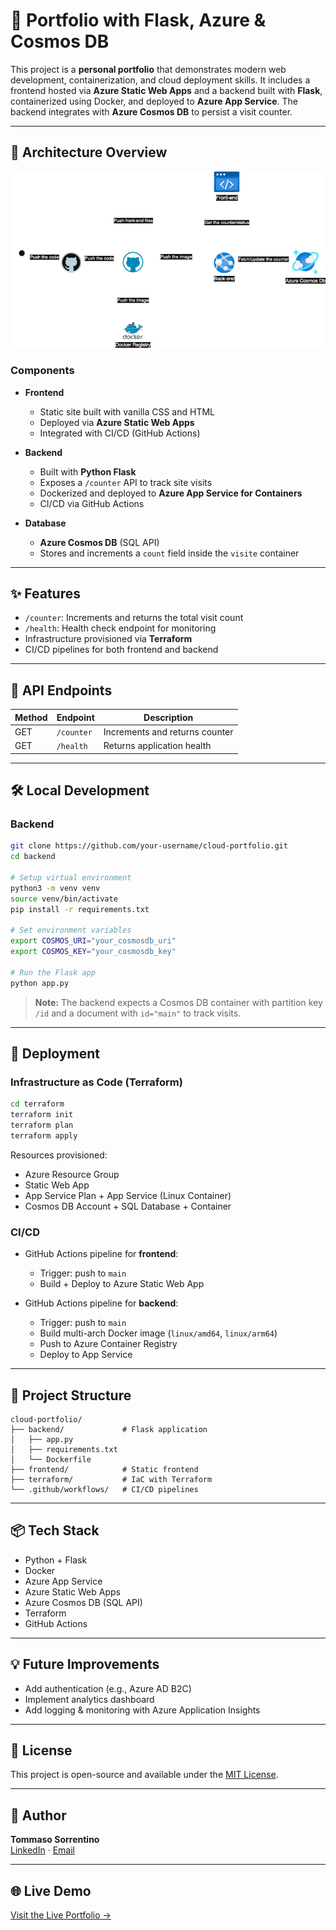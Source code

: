 # 🚀 Portfolio with Flask, Azure & Cosmos DB

This project is a **personal portfolio** that demonstrates modern web development, containerization, and cloud deployment skills. It includes a frontend hosted via **Azure Static Web Apps** and a backend built with **Flask**, containerized using Docker, and deployed to **Azure App Service**. The backend integrates with **Azure Cosmos DB** to persist a visit counter.

---

## 🧱 Architecture Overview

![Portfolio architecture](assets/portfolio_architecture.png)

### Components

- **Frontend**
  - Static site built with vanilla CSS and HTML
  - Deployed via **Azure Static Web Apps**
  - Integrated with CI/CD (GitHub Actions)

- **Backend**
  - Built with **Python Flask**
  - Exposes a `/counter` API to track site visits
  - Dockerized and deployed to **Azure App Service for Containers**
  - CI/CD via GitHub Actions

- **Database**
  - **Azure Cosmos DB** (SQL API)
  - Stores and increments a `count` field inside the `visite` container

---

## ✨ Features

- `/counter`: Increments and returns the total visit count
- `/health`: Health check endpoint for monitoring
- Infrastructure provisioned via **Terraform**
- CI/CD pipelines for both frontend and backend

---

## 🧪 API Endpoints

| Method | Endpoint     | Description                    |
|--------|--------------|--------------------------------|
| GET    | `/counter`   | Increments and returns counter |
| GET    | `/health`    | Returns application health     |

---

## 🛠️ Local Development

### Backend

```bash
git clone https://github.com/your-username/cloud-portfolio.git
cd backend

# Setup virtual environment
python3 -m venv venv
source venv/bin/activate
pip install -r requirements.txt

# Set environment variables
export COSMOS_URI="your_cosmosdb_uri"
export COSMOS_KEY="your_cosmosdb_key"

# Run the Flask app
python app.py
```

> **Note:** The backend expects a Cosmos DB container with partition key `/id` and a document with `id="main"` to track visits.

---

## 🚀 Deployment

### Infrastructure as Code (Terraform)

```bash
cd terraform
terraform init
terraform plan
terraform apply
```

Resources provisioned:

- Azure Resource Group  
- Static Web App  
- App Service Plan + App Service (Linux Container)  
- Cosmos DB Account + SQL Database + Container

### CI/CD

- GitHub Actions pipeline for **frontend**:
  - Trigger: push to `main`
  - Build + Deploy to Azure Static Web App

- GitHub Actions pipeline for **backend**:
  - Trigger: push to `main`
  - Build multi-arch Docker image (`linux/amd64`, `linux/arm64`)
  - Push to Azure Container Registry
  - Deploy to App Service

---

## 📁 Project Structure

```
cloud-portfolio/
├── backend/             # Flask application
│   ├── app.py
│   ├── requirements.txt
│   └── Dockerfile
├── frontend/            # Static frontend
├── terraform/           # IaC with Terraform
└── .github/workflows/   # CI/CD pipelines
```

---

## 📦 Tech Stack

- Python + Flask
- Docker
- Azure App Service
- Azure Static Web Apps
- Azure Cosmos DB (SQL API)
- Terraform
- GitHub Actions

---

## 💡 Future Improvements

- Add authentication (e.g., Azure AD B2C)
- Implement analytics dashboard
- Add logging & monitoring with Azure Application Insights

---

## 📄 License

This project is open-source and available under the [MIT License](LICENSE).

---

## 👤 Author

**Tommaso Sorrentino**  
[LinkedIn](https://linkedin.com/in/tommaso-sorrentino) · [Email](mailto:t.sorrentino14@studenti.unisa.it)

---

## 🌐 Live Demo

[Visit the Live Portfolio →](https://gray-grass-08de22e03.6.azurestaticapps.net)
